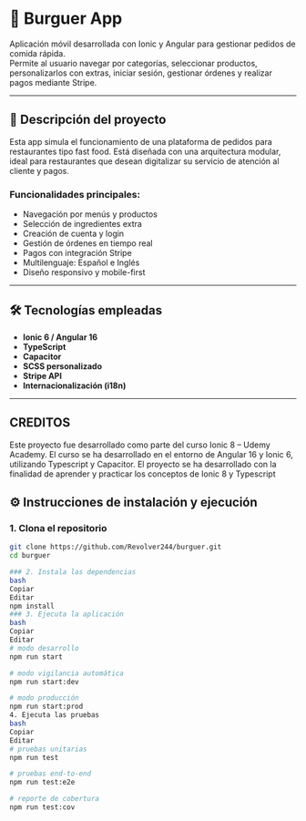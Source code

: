 # 🍔 Burguer App

Aplicación móvil desarrollada con Ionic y Angular para gestionar pedidos de comida rápida.  
Permite al usuario navegar por categorías, seleccionar productos, personalizarlos con extras, iniciar sesión, gestionar órdenes y realizar pagos mediante Stripe.

---

## 🚀 Descripción del proyecto

Esta app simula el funcionamiento de una plataforma de pedidos para restaurantes tipo fast food. Está diseñada con una arquitectura modular, ideal para restaurantes que desean digitalizar su servicio de atención al cliente y pagos.

### Funcionalidades principales:

- Navegación por menús y productos
- Selección de ingredientes extra
- Creación de cuenta y login
- Gestión de órdenes en tiempo real
- Pagos con integración Stripe
- Multilenguaje: Español e Inglés
- Diseño responsivo y mobile-first

---

## 🛠️ Tecnologías empleadas

- **Ionic 6 / Angular 16**
- **TypeScript**
- **Capacitor**
- **SCSS personalizado**
- **Stripe API**
- **Internacionalización (i18n)**

---
## CREDITOS 
Este proyecto fue desarrollado como parte del curso Ionic 8 – Udemy Academy.
El curso se ha desarrollado en el entorno de Angular 16 y Ionic 6, utilizando Typescript y Capacitor.
El proyecto se ha desarrollado con la finalidad de aprender y practicar los conceptos de Ionic 8 y Typescript

## ⚙️ Instrucciones de instalación y ejecución

### 1. Clona el repositorio

```bash
git clone https://github.com/Revolver244/burguer.git
cd burguer

### 2. Instala las dependencias
bash
Copiar
Editar
npm install
### 3. Ejecuta la aplicación
bash
Copiar
Editar
# modo desarrollo
npm run start

# modo vigilancia automática
npm run start:dev

# modo producción
npm run start:prod
4. Ejecuta las pruebas
bash
Copiar
Editar
# pruebas unitarias
npm run test

# pruebas end-to-end
npm run test:e2e

# reporte de cobertura
npm run test:cov

